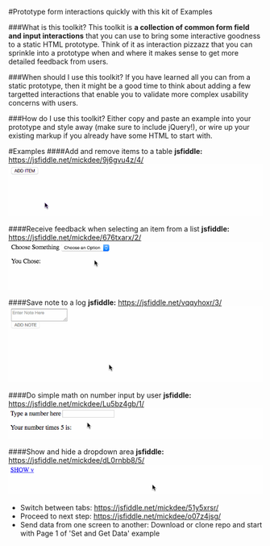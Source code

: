 #Prototype form interactions quickly with this kit of Examples

###What is this toolkit?
This toolkit is **a collection of common form field and input interactions** that you can use to bring some interactive goodness to a static HTML prototype. Think of it as interaction pizzazz that you can sprinkle into a prototype when and where it makes sense to get more detailed feedback from users.

###When should I use this toolkit?
If you have learned all you can from a static prototype, then it might be a good time to think about adding a few targetted interactions that enable you to validate more complex usability concerns with users.

###How do I use this toolkit?
Either copy and paste an example into your prototype and style away (make sure to include jQuery!), or wire up your existing markup if you already have some HTML to start with.

#Examples
####Add and remove items to a table
**jsfiddle:** https://jsfiddle.net/mickdee/9j6gvu4z/4/
![Add and Remove Items Animation](/AddRemoveItems/add-remove-item.gif?raw=true "Add and Remove Items Animation")
 
####Receive feedback when selecting an item from a list 
**jsfiddle:** https://jsfiddle.net/mickdee/676txarx/2/
![Feedback After Selection Animation](/FeedbackAfterSelection/feedback.gif?raw=true "Feedback After Selection Animation")

####Save note to a log 
**jsfiddle:** https://jsfiddle.net/vqqyhoxr/3/
![Save Note Animation](/SaveTextInput/addnote.gif?raw=true "Save Note Animation")

####Do simple math on number input by user 
**jsfiddle:** https://jsfiddle.net/mickdee/Lu5bz4gb/1/
![Input Multiply Animation](/InputMultiply/multiply.gif?raw=true "Input Multiply Animation")

####Show and hide a dropdown area 
**jsfiddle:** https://jsfiddle.net/mickdee/dL0rnbb8/5/
![Show and Hide Animation](/ShowHide/showhide.gif?raw=true "Show and Hide Animation")

+ Switch between tabs: https://jsfiddle.net/mickdee/51y5xrsr/
+ Proceed to next step: https://jsfiddle.net/mickdee/o07z4jsg/
+ Send data from one screen to another: Download or clone repo and start with Page 1 of 'Set and Get Data' example